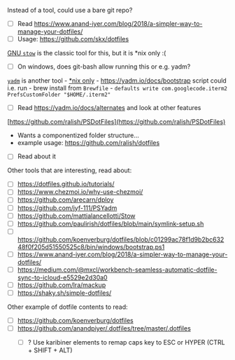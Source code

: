 Instead of a tool, could use a bare git repo?
- [ ] Read https://www.anand-iyer.com/blog/2018/a-simpler-way-to-manage-your-dotfiles/
- [ ] Usage: https://github.com/skx/dotfiles

[GNU `stow`](https://www.gnu.org/software/stow/) is the classic tool for this, but it is \*nix only :(
- [ ] On windows, does git-bash allow running this or e.g. yadm?

[`yadm`](https://github.com/TheLocehiliosan/yadm) is another tool
	- [\*nix only](https://github.com/TheLocehiliosan/yadm/issues/363)
	- https://yadm.io/docs/bootstrap script could i.e. run
		- brew install from `Brewfile`
		- `defaults write com.googlecode.iterm2 PrefsCustomFolder "$HOME/.iterm2"`
- [ ] Read https://yadm.io/docs/alternates and look at other features


[https://github.com/ralish/PSDotFiles](https://github.com/ralish/PSDotFiles)  
- Wants a componentized folder structure...
- example usage: https://github.com/ralish/dotfiles
- [ ] Read about it

Other tools that are interesting, read about:
- [ ] https://dotfiles.github.io/tutorials/
- [ ] https://www.chezmoi.io/why-use-chezmoi/
- [ ] https://github.com/arecarn/dploy
- [ ] https://github.com/jyf-111/PSYadm
- [ ] https://github.com/mattialancellotti/Stow
- [ ] https://github.com/paulirish/dotfiles/blob/main/symlink-setup.sh
- [ ] https://github.com/koenverburg/dotfiles/blob/c01299ac78f1d9b2bc63248f0f205d51550525c8/bin/windows/bootstrap.ps1
- [ ] https://www.anand-iyer.com/blog/2018/a-simpler-way-to-manage-your-dotfiles/
- [ ] https://medium.com/@mxcl/workbench-seamless-automatic-dotfile-sync-to-icloud-e5529e2d30a0
- [ ] https://github.com/lra/mackup
- [ ] https://shaky.sh/simple-dotfiles/

Other example of dotfile contents to read:
- [ ] https://github.com/koenverburg/dotfiles
- [ ] https://github.com/anandpiyer/.dotfiles/tree/master/.dotfiles
	- [ ] ? Use karibiner elements to remap caps key to ESC or HYPER (CTRL + SHIFT + ALT)

